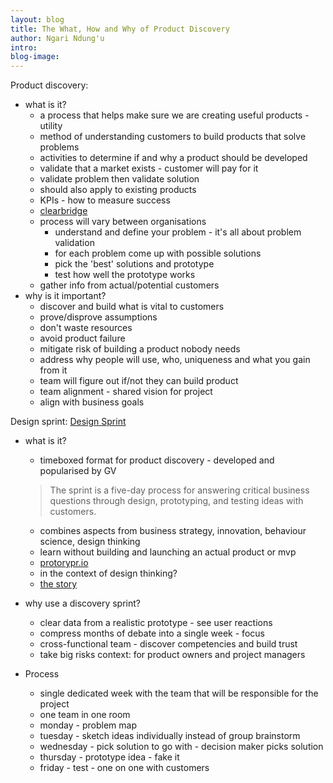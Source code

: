 ```yaml
---
layout: blog
title: The What, How and Why of Product Discovery
author: Ngari Ndung'u
intro: 
blog-image:
---
```

Product discovery:
- what is it?
  - a process that helps make sure we are creating useful products - utility
  - method of understanding customers to build products that solve problems
  - activities to determine if and why a product should be developed
  - validate that a market exists - customer will pay for it
  - validate problem then validate solution
  - should also apply to existing products
  - KPIs - how to measure success
  - [clearbridge](https://clearbridgemobile.com/the-step-by-step-guide-to-product-discovery/)
  - process will vary between organisations
    - understand and define your problem - it's all about problem validation
    - for each problem come up with possible solutions
    - pick the 'best' solutions and prototype
    - test how well the prototype works
  - gather info from actual/potential customers
- why is it important?
  - discover and build what is vital to customers
  - prove/disprove assumptions
  - don't waste resources
  - avoid product failure
  - mitigate risk of building a product nobody needs
  - address why people will use, who, uniqueness and what you gain from it
  - team will figure out if/not they can build product
  - team alignment - shared vision for project
  - align with business goals

Design sprint:
[Design Sprint](http://www.gv.com/sprint/)
- what is it?
  - timeboxed format for product discovery - developed and popularised by GV
  > The sprint is a five-day process for answering critical business questions through design, prototyping, and testing ideas with customers.
  - combines aspects from business strategy, innovation, behaviour science, design thinking
  - learn without building and launching an actual product or mvp
  - [protorypr.io](https://blog.prototypr.io/some-thoughts-on-product-discovery-and-design-sprints-and-a-case-study-from-ableton-d71f8df24a0f)
  - in the context of design thinking?
  - [the story](https://www.thesprintbook.com/videos/)

- why use a discovery sprint?
  - clear data from a realistic prototype - see user reactions
  - compress months of debate into a single week - focus
  - cross-functional team - discover competencies and build trust
  - take big risks
context: for product owners and project managers

- Process
  - single dedicated week with the team that will be responsible for the project
  - one team in one room
  - monday - problem map
  - tuesday - sketch ideas individually instead of group brainstorm
  - wednesday - pick solution to go with - decision maker picks solution
  - thursday - prototype idea - fake it
  - friday - test - one on one with customers
